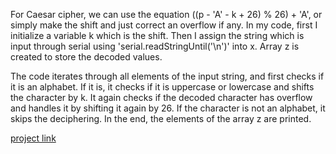 For Caesar cipher, we can use the equation ((p - 'A' - k + 26) % 26) + 'A', or simply make the shift and just correct an overflow if any. In my code, first I initialize a variable k which is the shift. Then I assign the string which is input through serial using 'serial.readStringUntil('\n')' into x. Array z is created to store the decoded values.

The code iterates through all elements of the input string, and first checks if it is an alphabet. If it is, it checks if it is uppercase or lowercase and shifts the character by k. It again checks if the decoded character has overflow and handles it by shifting it again by 26. If the character is not an alphabet, it skips the deciphering. In the end, the elements of the array z are printed.

[project link](https://wokwi.com/projects/394872450350902273)
